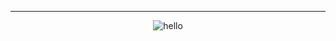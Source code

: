 <hr/>
<p align="center"><img src="https://www.animatedimages.org/data/media/523/animated-hello-image-0008.gif" width="" height="" alt=hello> <p/>